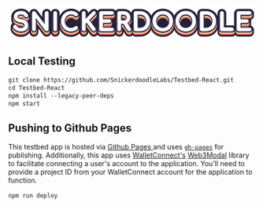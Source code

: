 ![Snickerdoodle Protocol](/snickerdoodle_horizontal_notab.png)

## Local Testing

```
git clone https://github.com/SnickerdoodleLabs/Testbed-React.git
cd Testbed-React
npm install --legacy-peer-deps
npm start
```

## Pushing to Github Pages

This testbed app is hosted via [Github Pages ](https://pages.github.com/) and uses [`gh-pages`](https://www.npmjs.com/package/gh-pages)
for publishing. Additionally, this app uses [WalletConnect's](https://walletconnect.com/) [Web3Modal](https://web3modal.com/) library to
facilitate connecting a user's account to the application. You'll need to provide a project ID from your WalletConnect account for the 
application to function. 

```
npm run deploy
```